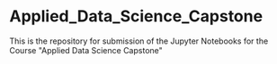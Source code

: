 # Applied_Data_Science_Capstone
This is the repository for submission of the Jupyter Notebooks for the Course  "Applied Data Science Capstone"
